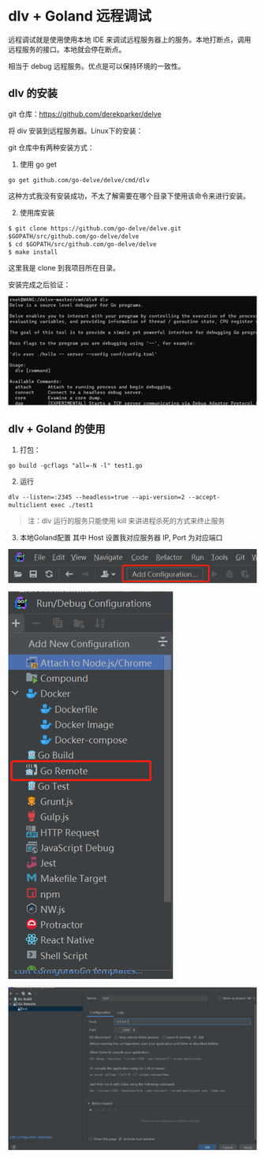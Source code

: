 # dlv + Goland 远程调试

远程调试就是使用使用本地 IDE 来调试远程服务器上的服务。本地打断点，调用远程服务的接口。本地就会停在断点。

相当于 debug 远程服务。优点是可以保持环境的一致性。

## dlv 的安装

git 仓库：https://github.com/derekparker/delve

将 div 安装到远程服务器。Linux下的安装：

git 仓库中有两种安装方式：

1. 使用 go get

```text 
go get github.com/go-delve/delve/cmd/dlv
```

这种方式我没有安装成功，不太了解需要在哪个目录下使用该命令来进行安装。

2. 使用库安装

```text
$ git clone https://github.com/go-delve/delve.git $GOPATH/src/github.com/go-delve/delve
$ cd $GOPATH/src/github.com/go-delve/delve
$ make install
```

这里我是 clone 到我项目所在目录。

安装完成之后验证：

![img.png](pictures/div-1.png)

## dlv + Goland 的使用

1. 打包：
```text
go build -gcflags "all=-N -l" test1.go
```
2. 运行
```text
dlv --listen=:2345 --headless=true --api-version=2 --accept-multiclient exec ./test1
```

> 注：dlv 运行的服务只能使用 kill 来讲进程杀死的方式来终止服务

3. 本地Goland配置
其中 Host 设置我对应服务器 IP, Port 为对应端口

![img.png](pictures/div-3.png)

![img_1.png](pictures/div-4.png)

![img.png](pictures/div-2.png)